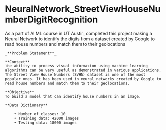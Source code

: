# NeuralNetwork_StreetViewHouseNumberDigitRecognition
As a part of AI ML course in UT Austin, completed this project making a Neural Network to identify the digits from a dataset created by Google to read house numbers and match them to their geolocations

	
	_**Problem Statement**_
	
	**Context**
	The ability to process visual information using machine learning algorithms can be very useful as demonstrated in various applications. The Street View House Numbers (SVHN) dataset is one of the most popular ones. It has been used in neural networks created by Google to read house numbers and match them to their geolocations.
	
	**Objective**
	To build a model that can identify house numbers in an image.
	
	**Data Dictionary**
	
		• Number of classes: 10
		• Training data: 42000 images
	    • Testing data: 18000 images
